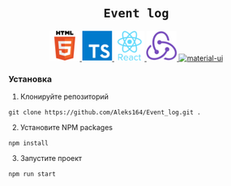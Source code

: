 <div align="center">
<h1><code>Event log</code></h1>   
</div>

<p align="center"><a href="https://html.spec.whatwg.org/" target="_blank"> 
  <img src="https://raw.githubusercontent.com/devicons/devicon/master/icons/html5/html5-original-wordmark.svg" alt="html5" width="60" height="60"/> </a> <a href="https://www.typescriptlang.org/" target="_blank"> 
  <img src="https://raw.githubusercontent.com/devicons/devicon/master/icons/typescript/typescript-original.svg" alt="typescript" width="60" height="60"/> </a> <a href="https://reactjs.org/" target="_blank"> 
  <img src="https://raw.githubusercontent.com/devicons/devicon/master/icons/react/react-original-wordmark.svg" alt="react" width="60" height="60"/> </a> <a href="https://redux.js.org" target="_blank"> 
  <img src="https://raw.githubusercontent.com/devicons/devicon/master/icons/redux/redux-original.svg" alt="redux" width="60" height="60"/> </a>
   <a href="https://mui.com/" target="_blank"> 
  <img src="https://github.com/mui/material-ui/raw/master/docs/public/static/logo.svg" alt="material-ui" width="60" height="60"/> </a>
</p>

### Установка

1. Клонируйте репозиторий

```
git clone https://github.com/Aleks164/Event_log.git .
```

2. Установите NPM packages

```
npm install
```

3. Запустите проект

```
npm run start
```


